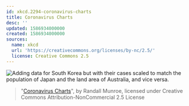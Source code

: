 ```yaml
---
id: xkcd.2294-coronavirus-charts
title: Coronavirus Charts
desc: ''
updated: 1586934000000
created: 1586934000000
sources:
  name: xkcd
  url: 'https://creativecommons.org/licenses/by-nc/2.5/'
  license: Creative Commons 2.5
---
```

![Adding data for South Korea but with their cases scaled to match the population of Japan and the land area of Australia, and vice versa.](https://imgs.xkcd.com/comics/coronavirus_charts.png)
> "[Coronavirus Charts](https://xkcd.com/2294/)", by Randall Munroe, licensed under Creative Commons Attribution-NonCommercial 2.5 License
